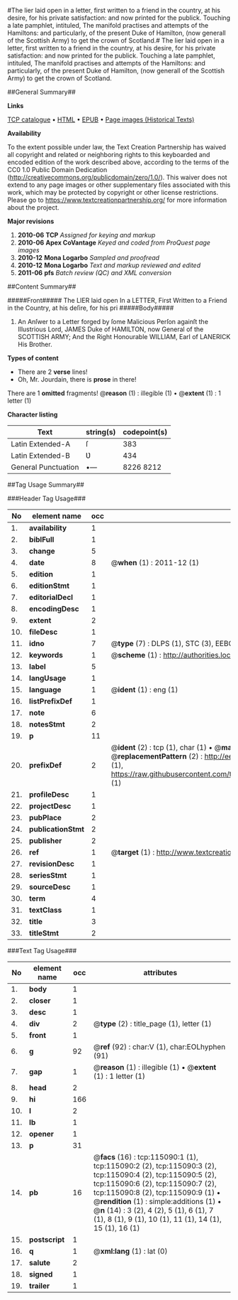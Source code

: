 #The lier laid open in a letter, first written to a friend in the country, at his desire, for his private satisfaction: and now printed for the publick. Touching a late pamphlet, intituled, The manifold practises and attempts of the Hamiltons: and particularly, of the present Duke of Hamilton, (now generall of the Scottish Army) to get the crown of Scotland.#
The lier laid open in a letter, first written to a friend in the country, at his desire, for his private satisfaction: and now printed for the publick. Touching a late pamphlet, intituled, The manifold practises and attempts of the Hamiltons: and particularly, of the present Duke of Hamilton, (now generall of the Scottish Army) to get the crown of Scotland.

##General Summary##

**Links**

[TCP catalogue](http://www.ota.ox.ac.uk/tcp/)  • 
[HTML](http://tei.it.ox.ac.uk/tcp/Texts-HTML/free/A88/A88116.html)  • 
[EPUB](http://tei.it.ox.ac.uk/tcp/Texts-EPUB/free/A88/A88116.epub) • 
[Page images (Historical Texts)](https://historicaltexts.jisc.ac.uk/eebo-99862910e)

**Availability**

To the extent possible under law, the Text Creation Partnership has waived all copyright and related or neighboring rights to this keyboarded and encoded edition of the work described above, according to the terms of the CC0 1.0 Public Domain Dedication (http://creativecommons.org/publicdomain/zero/1.0/). This waiver does not extend to any page images or other supplementary files associated with this work, which may be protected by copyright or other license restrictions. Please go to https://www.textcreationpartnership.org/ for more information about the project.

**Major revisions**

1. __2010-06__ __TCP__ *Assigned for keying and markup*
1. __2010-06__ __Apex CoVantage__ *Keyed and coded from ProQuest page images*
1. __2010-12__ __Mona Logarbo__ *Sampled and proofread*
1. __2010-12__ __Mona Logarbo__ *Text and markup reviewed and edited*
1. __2011-06__ __pfs__ *Batch review (QC) and XML conversion*

##Content Summary##

#####Front#####
The LIER laid open In a LETTER, First Written to a Friend in the Country, at his deſire, for his pri
#####Body#####

1. An Anſwer to a Letter forged by ſome Malicious Perſon againſt the Illustrious Lord, JAMES Duke of HAMILTON, now General of the SCOTTISH ARMY; And the Right Honourable WILLIAM, Earl of LANERICK His Brother.

**Types of content**

  * There are 2 **verse** lines!
  * Oh, Mr. Jourdain, there is **prose** in there!

There are 1 **omitted** fragments! 
 @__reason__ (1) : illegible (1)  •  @__extent__ (1) : 1 letter (1)

**Character listing**


|Text|string(s)|codepoint(s)|
|---|---|---|
|Latin Extended-A|ſ|383|
|Latin Extended-B|Ʋ|434|
|General Punctuation|•—|8226 8212|

##Tag Usage Summary##

###Header Tag Usage###

|No|element name|occ|attributes|
|---|---|---|---|
|1.|__availability__|1||
|2.|__biblFull__|1||
|3.|__change__|5||
|4.|__date__|8| @__when__ (1) : 2011-12 (1)|
|5.|__edition__|1||
|6.|__editionStmt__|1||
|7.|__editorialDecl__|1||
|8.|__encodingDesc__|1||
|9.|__extent__|2||
|10.|__fileDesc__|1||
|11.|__idno__|7| @__type__ (7) : DLPS (1), STC (3), EEBO-CITATION (1), PROQUEST (1), VID (1)|
|12.|__keywords__|1| @__scheme__ (1) : http://authorities.loc.gov/ (1)|
|13.|__label__|5||
|14.|__langUsage__|1||
|15.|__language__|1| @__ident__ (1) : eng (1)|
|16.|__listPrefixDef__|1||
|17.|__note__|6||
|18.|__notesStmt__|2||
|19.|__p__|11||
|20.|__prefixDef__|2| @__ident__ (2) : tcp (1), char (1)  •  @__matchPattern__ (2) : ([0-9\-]+):([0-9IVX]+) (1), (.+) (1)  •  @__replacementPattern__ (2) : http://eebo.chadwyck.com/downloadtiff?vid=$1&page=$2 (1), https://raw.githubusercontent.com/textcreationpartnership/Texts/master/tcpchars.xml#$1 (1)|
|21.|__profileDesc__|1||
|22.|__projectDesc__|1||
|23.|__pubPlace__|2||
|24.|__publicationStmt__|2||
|25.|__publisher__|2||
|26.|__ref__|1| @__target__ (1) : http://www.textcreationpartnership.org/docs/. (1)|
|27.|__revisionDesc__|1||
|28.|__seriesStmt__|1||
|29.|__sourceDesc__|1||
|30.|__term__|4||
|31.|__textClass__|1||
|32.|__title__|3||
|33.|__titleStmt__|2||


###Text Tag Usage###

|No|element name|occ|attributes|
|---|---|---|---|
|1.|__body__|1||
|2.|__closer__|1||
|3.|__desc__|1||
|4.|__div__|2| @__type__ (2) : title_page (1), letter (1)|
|5.|__front__|1||
|6.|__g__|92| @__ref__ (92) : char:V (1), char:EOLhyphen (91)|
|7.|__gap__|1| @__reason__ (1) : illegible (1)  •  @__extent__ (1) : 1 letter (1)|
|8.|__head__|2||
|9.|__hi__|166||
|10.|__l__|2||
|11.|__lb__|1||
|12.|__opener__|1||
|13.|__p__|31||
|14.|__pb__|16| @__facs__ (16) : tcp:115090:1 (1), tcp:115090:2 (2), tcp:115090:3 (2), tcp:115090:4 (2), tcp:115090:5 (2), tcp:115090:6 (2), tcp:115090:7 (2), tcp:115090:8 (2), tcp:115090:9 (1)  •  @__rendition__ (1) : simple:additions (1)  •  @__n__ (14) : 3 (2), 4 (2), 5 (1), 6 (1), 7 (1), 8 (1), 9 (1), 10 (1), 11 (1), 14 (1), 15 (1), 16 (1)|
|15.|__postscript__|1||
|16.|__q__|1| @__xml:lang__ (1) : lat (0)|
|17.|__salute__|2||
|18.|__signed__|1||
|19.|__trailer__|1||
